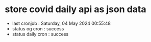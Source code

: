 # store covid daily api as json data

- last cronjob : Saturday, 04 May 2024 00:55:48
- status og cron : success
- status daily cron : success
      
      